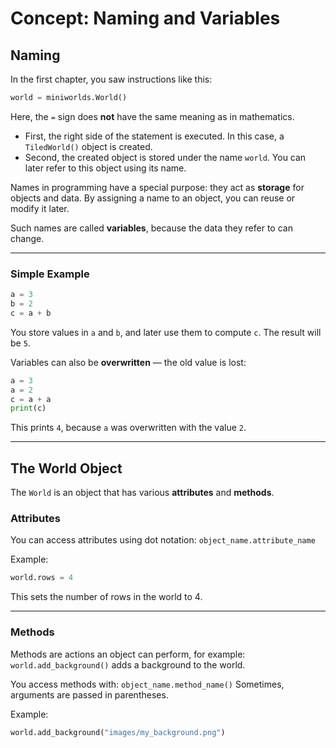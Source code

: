 # Concept: Naming and Variables

## Naming

In the first chapter, you saw instructions like this:

```python
world = miniworlds.World()
```

Here, the `=` sign does **not** have the same meaning as in mathematics.

* First, the right side of the statement is executed. In this case, a `TiledWorld()` object is created.
* Second, the created object is stored under the name `world`.
  You can later refer to this object using its name.

Names in programming have a special purpose: they act as **storage** for objects and data.
By assigning a name to an object, you can reuse or modify it later.

Such names are called **variables**, because the data they refer to can change.

---

### Simple Example

```python
a = 3
b = 2
c = a + b
```

You store values in `a` and `b`, and later use them to compute `c`.
The result will be `5`.

Variables can also be **overwritten** — the old value is lost:

```python
a = 3
a = 2
c = a + a
print(c)
```

This prints `4`, because `a` was overwritten with the value `2`.

---

## The World Object

The `World` is an object that has various **attributes** and **methods**.

### Attributes

You can access attributes using dot notation:
`object_name.attribute_name`

Example:

```python
world.rows = 4
```

This sets the number of rows in the world to 4.

---

### Methods

Methods are actions an object can perform, for example:
`world.add_background()` adds a background to the world.

You access methods with:
`object_name.method_name()`
Sometimes, arguments are passed in parentheses.

Example:

```python
world.add_background("images/my_background.png")
```
